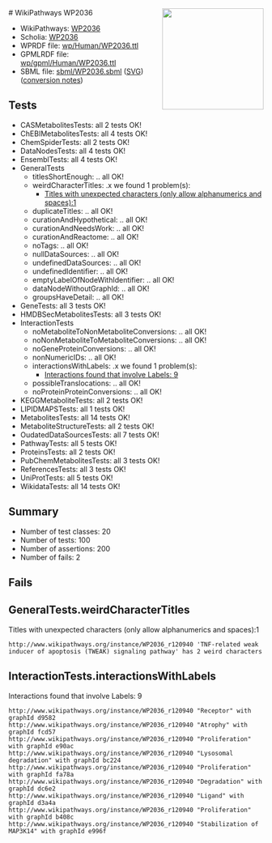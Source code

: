 <img style="float: right; width: 200px" src="../logo.png" />
# WikiPathways WP2036

* WikiPathways: [WP2036](https://identifiers.org/wikipathways:WP2036)
* Scholia: [WP2036](https://scholia.toolforge.org/wikipathways/WP2036)
* WPRDF file: [wp/Human/WP2036.ttl](../wp/Human/WP2036.ttl)
* GPMLRDF file: [wp/gpml/Human/WP2036.ttl](../wp/gpml/Human/WP2036.ttl)
* SBML file: [sbml/WP2036.sbml](../sbml/WP2036.sbml) ([SVG](../sbml/WP2036.svg)) ([conversion notes](../sbml/WP2036.txt))

## Tests
* CASMetabolitesTests: all 2 tests OK!
* ChEBIMetabolitesTests: all 4 tests OK!
* ChemSpiderTests: all 2 tests OK!
* DataNodesTests: all 4 tests OK!
* EnsemblTests: all 4 tests OK!
* GeneralTests
    * titlesShortEnough: .. all OK!
    * weirdCharacterTitles: .x we found 1 problem(s):
        * [Titles with unexpected characters (only allow alphanumerics and spaces):1](#fda87b3f)
    * duplicateTitles: .. all OK!
    * curationAndHypothetical: .. all OK!
    * curationAndNeedsWork: .. all OK!
    * curationAndReactome: .. all OK!
    * noTags: .. all OK!
    * nullDataSources: .. all OK!
    * undefinedDataSources: .. all OK!
    * undefinedIdentifier: .. all OK!
    * emptyLabelOfNodeWithIdentifier: .. all OK!
    * dataNodeWithoutGraphId: .. all OK!
    * groupsHaveDetail: .. all OK!
* GeneTests: all 3 tests OK!
* HMDBSecMetabolitesTests: all 3 tests OK!
* InteractionTests
    * noMetaboliteToNonMetaboliteConversions: .. all OK!
    * noNonMetaboliteToMetaboliteConversions: .. all OK!
    * noGeneProteinConversions: .. all OK!
    * nonNumericIDs: .. all OK!
    * interactionsWithLabels: .x we found 1 problem(s):
        * [Interactions found that involve Labels: 9](#630d2680)
    * possibleTranslocations: .. all OK!
    * noProteinProteinConversions: .. all OK!
* KEGGMetaboliteTests: all 2 tests OK!
* LIPIDMAPSTests: all 1 tests OK!
* MetabolitesTests: all 14 tests OK!
* MetaboliteStructureTests: all 2 tests OK!
* OudatedDataSourcesTests: all 7 tests OK!
* PathwayTests: all 5 tests OK!
* ProteinsTests: all 2 tests OK!
* PubChemMetabolitesTests: all 3 tests OK!
* ReferencesTests: all 3 tests OK!
* UniProtTests: all 5 tests OK!
* WikidataTests: all 14 tests OK!


## Summary

* Number of test classes: 20
* Number of tests: 100
* Number of assertions: 200
* Number of fails: 2

## Fails

<a name="fda87b3f" />

## GeneralTests.weirdCharacterTitles

Titles with unexpected characters (only allow alphanumerics and spaces):1
```
http://www.wikipathways.org/instance/WP2036_r120940 'TNF-related weak inducer of apoptosis (TWEAK) signaling pathway' has 2 weird characters
```

<a name="630d2680" />

## InteractionTests.interactionsWithLabels

Interactions found that involve Labels: 9
```
http://www.wikipathways.org/instance/WP2036_r120940 "Receptor" with graphId d9582
http://www.wikipathways.org/instance/WP2036_r120940 "Atrophy" with graphId fcd57
http://www.wikipathways.org/instance/WP2036_r120940 "Proliferation" with graphId e90ac
http://www.wikipathways.org/instance/WP2036_r120940 "Lysosomal degradation" with graphId bc224
http://www.wikipathways.org/instance/WP2036_r120940 "Proliferation" with graphId fa78a
http://www.wikipathways.org/instance/WP2036_r120940 "Degradation" with graphId dc6e2
http://www.wikipathways.org/instance/WP2036_r120940 "Ligand" with graphId d3a4a
http://www.wikipathways.org/instance/WP2036_r120940 "Proliferation" with graphId b408c
http://www.wikipathways.org/instance/WP2036_r120940 "Stabilization of MAP3K14" with graphId e996f
```

